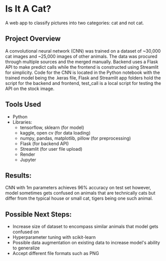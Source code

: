 # Is It A Cat?

A web app to classify pictures into two categories: cat and not cat.

## Project Overview
A convolutional neural network (CNN) was trained on a dataset of ~30,000 cat images and ~25,000 images of other animals. The data was procured through multiple sources and the merged manually. Backend uses a Flask API to make predict calls while the frontend is constructed using Streamlit for simplicity. Code for the CNN is located in the Python notebook with the trained model being the .keras file, Flask and Streamlit app folders hold the script for the backend and frontend, test_call is a local script for testing the API on the stock image.

## Tools Used
- Python
- Libraries:
    - tensorflow, sklearn (for model)
    - kaggle, open cv (for data loading)
    - numpy, pandas, matplotlib, pillow (for preprocessing)
    - Flask (for backend API)
    - Streamlit (for user file upload)
  - Render
  - Jupyter

## Results:
CNN with 1m parameters achieves 96% accuracy on test set however, model sometimes gets confused on animals that are technically cats but differ from the typical house or small cat, tigers being one such animal.

## Possible Next Steps:
- Increase size of dataset to encompass similar animals that model gets confused on
- Hyperparameter tuning with scikit-learn
- Possible data augmentation on existing data to increase model's ability to generalize
- Accept different file formats such as PNG
